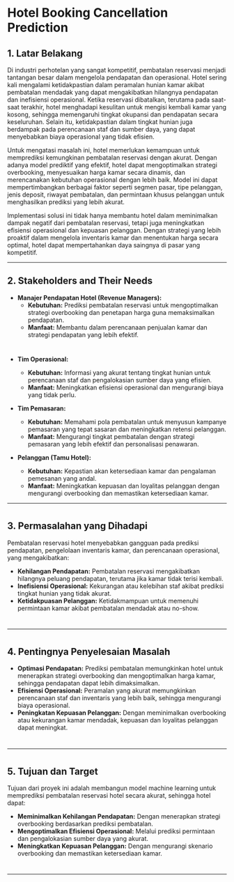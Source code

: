 # Hotel Booking Cancellation Prediction

## 1. Latar Belakang
Di industri perhotelan yang sangat kompetitif, pembatalan reservasi menjadi tantangan besar dalam mengelola pendapatan dan operasional. Hotel sering kali mengalami ketidakpastian dalam peramalan hunian kamar akibat pembatalan mendadak yang dapat mengakibatkan hilangnya pendapatan dan inefisiensi operasional. Ketika reservasi dibatalkan, terutama pada saat-saat terakhir, hotel menghadapi kesulitan untuk mengisi kembali kamar yang kosong, sehingga memengaruhi tingkat okupansi dan pendapatan secara keseluruhan. Selain itu, ketidakpastian dalam tingkat hunian juga berdampak pada perencanaan staf dan sumber daya, yang dapat menyebabkan biaya operasional yang tidak efisien.

Untuk mengatasi masalah ini, hotel memerlukan kemampuan untuk memprediksi kemungkinan pembatalan reservasi dengan akurat. Dengan adanya model prediktif yang efektif, hotel dapat mengoptimalkan strategi overbooking, menyesuaikan harga kamar secara dinamis, dan merencanakan kebutuhan operasional dengan lebih baik. Model ini dapat mempertimbangkan berbagai faktor seperti segmen pasar, tipe pelanggan, jenis deposit, riwayat pembatalan, dan permintaan khusus pelanggan untuk menghasilkan prediksi yang lebih akurat.

Implementasi solusi ini tidak hanya membantu hotel dalam meminimalkan dampak negatif dari pembatalan reservasi, tetapi juga meningkatkan efisiensi operasional dan kepuasan pelanggan. Dengan strategi yang lebih proaktif dalam mengelola inventaris kamar dan menentukan harga secara optimal, hotel dapat mempertahankan daya saingnya di pasar yang kompetitif.

---

## 2. Stakeholders and Their Needs
- **Manajer Pendapatan Hotel (Revenue Managers):** 
  - **Kebutuhan:** Prediksi pembatalan reservasi untuk mengoptimalkan strategi overbooking dan penetapan harga guna memaksimalkan pendapatan.
  - **Manfaat:** Membantu dalam perencanaan penjualan kamar dan strategi pendapatan yang lebih efektif.
# 
- **Tim Operasional:** 
  - **Kebutuhan:** Informasi yang akurat tentang tingkat hunian untuk perencanaan staf dan pengalokasian sumber daya yang efisien.
  - **Manfaat:** Meningkatkan efisiensi operasional dan mengurangi biaya yang tidak perlu.

- **Tim Pemasaran:** 
  - **Kebutuhan:** Memahami pola pembatalan untuk menyusun kampanye pemasaran yang tepat sasaran dan meningkatkan retensi pelanggan.
  - **Manfaat:** Mengurangi tingkat pembatalan dengan strategi pemasaran yang lebih efektif dan personalisasi penawaran.

- **Pelanggan (Tamu Hotel):**
  - **Kebutuhan:** Kepastian akan ketersediaan kamar dan pengalaman pemesanan yang andal.
  - **Manfaat:** Meningkatkan kepuasan dan loyalitas pelanggan dengan mengurangi overbooking dan memastikan ketersediaan kamar.

---
# 
## 3. Permasalahan yang Dihadapi
Pembatalan reservasi hotel menyebabkan gangguan pada prediksi pendapatan, pengelolaan inventaris kamar, dan perencanaan operasional, yang mengakibatkan:
- **Kehilangan Pendapatan:** Pembatalan reservasi mengakibatkan hilangnya peluang pendapatan, terutama jika kamar tidak terisi kembali.
- **Inefisiensi Operasional:** Kekurangan atau kelebihan staf akibat prediksi tingkat hunian yang tidak akurat.
- **Ketidakpuasan Pelanggan:** Ketidakmampuan untuk memenuhi permintaan kamar akibat pembatalan mendadak atau no-show.
# 
---
# 
## 4. Pentingnya Penyelesaian Masalah
- **Optimasi Pendapatan:** Prediksi pembatalan memungkinkan hotel untuk menerapkan strategi overbooking dan mengoptimalkan harga kamar, sehingga pendapatan dapat lebih dimaksimalkan.
- **Efisiensi Operasional:** Peramalan yang akurat memungkinkan perencanaan staf dan inventaris yang lebih baik, sehingga mengurangi biaya operasional.
- **Peningkatan Kepuasan Pelanggan:** Dengan meminimalkan overbooking atau kekurangan kamar mendadak, kepuasan dan loyalitas pelanggan dapat meningkat.
# 
---
# 
## 5. Tujuan dan Target
Tujuan dari proyek ini adalah membangun model machine learning untuk memprediksi pembatalan reservasi hotel secara akurat, sehingga hotel dapat:
- **Meminimalkan Kehilangan Pendapatan:** Dengan menerapkan strategi overbooking berdasarkan prediksi pembatalan.
- **Mengoptimalkan Efisiensi Operasional:** Melalui prediksi permintaan dan pengalokasian sumber daya yang akurat.
- **Meningkatkan Kepuasan Pelanggan:** Dengan mengurangi skenario overbooking dan memastikan ketersediaan kamar.
# 
---
